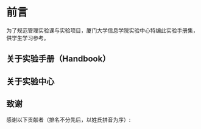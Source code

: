 # 前言

为了规范管理实验课与实验项目，厦门大学信息学院实验中心特编此实验手册集，供学生学习参考。

## 关于实验手册（Handbook）

## 关于实验中心

## 致谢

感谢以下贡献者（排名不分先后，以姓氏拼音为序）: